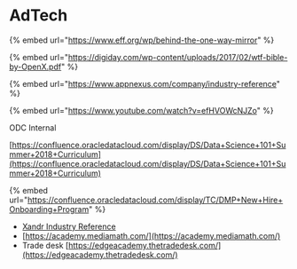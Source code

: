 # AdTech

{% embed url="https://www.eff.org/wp/behind-the-one-way-mirror" %}

{% embed url="https://digiday.com/wp-content/uploads/2017/02/wtf-bible-by-OpenX.pdf" %}

{% embed url="https://www.appnexus.com/company/industry-reference" %}

{% embed url="https://www.youtube.com/watch?v=efHVOWcNJZo" %}

ODC Internal

[https://confluence.oracledatacloud.com/display/DS/Data+Science+101+Summer+2018+Curriculum](https://confluence.oracledatacloud.com/display/DS/Data+Science+101+Summer+2018+Curriculum)

{% embed url="https://confluence.oracledatacloud.com/display/TC/DMP+New+Hire+Onboarding+Program" %}

* [Xandr Industry Reference](https://wiki.xandr.com/display/industry/Welcome)
* [https://academy.mediamath.com/](https://academy.mediamath.com/)
* Trade desk [https://edgeacademy.thetradedesk.com/](https://edgeacademy.thetradedesk.com/)

